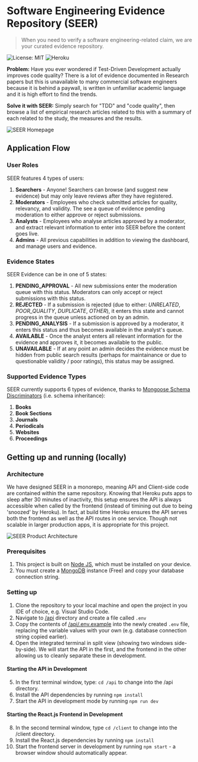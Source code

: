 # Software Engineering Evidence Repository (SEER)

> When you need to verify a software engineering-related claim, we are your curated evidence repository.

![License: MIT](https://img.shields.io/badge/License-MIT-yellow.svg)
![Heroku](http://heroku-badge.herokuapp.com/?app=seer-repo&style=flat&svg=1)

**Problem:** Have you ever wondered if Test-Driven Development actually improves code quality? There is a lot of evidence documented in Research papers but this is unavailable to many commercial software engineers because it is behind a paywall, is written in unfamiliar academic language and it is high effort to find the trends.

**Solve it with SEER:** Simply search for "TDD" and "code quality", then browse a list of empirical research articles related to this with a summary of each related to the study, the measures and the results.

![SEER Homepage](https://i.imgur.com/AelgmLJ.png)

## Application Flow

### User Roles

SEER features 4 types of users:

1. **Searchers** - Anyone! Searchers can browse (and suggest new evidence) but may only leave reviews after they have registered.
2. **Moderators** - Employees who check submitted articles for quality, relevancy, and validity. The see a queue of evidence pending moderation to either approve or reject submissions.
3. **Analysts** - Employees who analyse articles approved by a moderator, and extract relevant information to enter into SEER before the content goes live.
4. **Admins** - All previous capabilities in addition to viewing the dashboard, and manage users and evidence.

### Evidence States

SEER Evidence can be in one of 5 states:

1. **PENDING_APPROVAL** - All new submissions enter the moderation queue with this status. Moderators can only accept or reject submissions with this status.
2. **REJECTED** - If a submission is rejected (due to either: _UNRELATED_, _POOR_QUALITY_, _DUPLICATE_, _OTHER_), it enters this state and cannot progress in the queue unless actioned on by an admin.
3. **PENDING_ANALYSIS** - If a submission is approved by a moderator, it enters this status and thus becomes available in the analyst's queue.
4. **AVAILABLE** - Once the analyst enters all relevant information for the evidence and approves it, it becomes available to the public.
5. **UNAVAILABLE** - If at any point an admin decides the evidence must be hidden from public search results (perhaps for maintainance or due to questionable validity / poor ratings), this status may be assigned.

### Supported Evidence Types

SEER currently supports 6 types of evidence, thanks to [Mongoose Schema Discriminators](https://mongoosejs.com/docs/discriminators.html) (i.e. schema inheritance):

1. **Books**
2. **Book Sections**
3. **Journals**
4. **Periodicals**
5. **Websites**
6. **Proceedings**

## Getting up and running (locally)

### Architecture

We have designed SEER in a monorepo, meaning API and Client-side code are contained within the same repository. Knowing that Heroku puts apps to sleep after 30 minutes of inactivity, this setup ensures the API is always accessible when called by the frontend (instead of timining out due to being 'snoozed' by Heroku). In fact, at build time Heroku ensures the API serves both the frontend as well as the API routes in one service. Though not scalable in larger production apps, it is appropriate for this project.

![SEER Product Architecture](https://i.imgur.com/gRbN0Ew.png)

### Prerequisites

1. This project is built on [Node JS](https://nodejs.org/en/), which must be installed on your device.
2. You must create a [MongoDB](https://www.mongodb.com) instance (Free) and copy your database connection string.

### Setting up

1. Clone the repository to your local machine and open the project in you IDE of choice, e.g. Visual Studio Code.
2. Navigate to [/api](/api/) directory and create a file called `.env`
3. Copy the contents of [/api/.env.example](/api/.env.example) into the newly created `.env` file, replacing the variable values with your own (e.g. database connection string copied earlier).
4. Open the integrated terminal in split view (showing two windows side-by-side). We will start the API in the first, and the frontend in the other allowing us to cleanly separate these in development.

#### Starting the API in Development

5. In the first terminal window, type: `cd /api` to change into the /api directory.
6. Install the API dependencies by running `npm install`
7. Start the API in development mode by running `npm run dev`

#### Starting the React.js Frontend in Development

8. In the second terminal window, type `cd /client` to change into the /client directory.
9. Install the React.js dependencies by running `npm install`
10. Start the frontend server in development by running `npm start` - a browser window should automatically appear.

